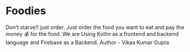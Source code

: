 # Foodies
Don’t starve!!  just order.
Just order the food you want to eat and pay the money 💰 for the food.
We are Using Kotlin as a frontend and backend language and Firebase as a Backend.
Author - Vikas Kumar Gupta
